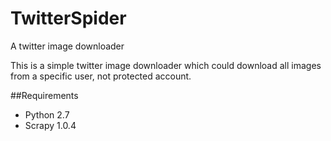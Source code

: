 # TwitterSpider
A twitter image downloader

This is a simple twitter image downloader which could download all images from a specific user, not protected account.

##Requirements
- Python 2.7
- Scrapy 1.0.4
